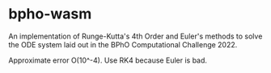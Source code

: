 # bpho-wasm
An implementation of Runge-Kutta's 4th Order and Euler's methods to solve the ODE system laid out in the BPhO Computational Challenge 2022.

Approximate error O(10^-4).
Use RK4 because Euler is bad.
